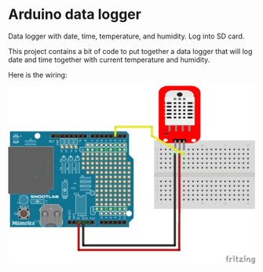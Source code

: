 # Arduino data logger
 Data logger with date, time, temperature, and humidity. Log into SD card.
 
 This project contains a bit of code to put together a data logger that will log date and time together with current temperature and humidity.
 
 Here is the wiring:
 
 ![alt text](https://github.com/pitbull36/ard_datalogger_shield/blob/main/wiring.png?raw=true)
